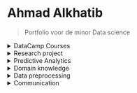 # Ahmad Alkhatib

> Portfolio voor de minor Data science
<details><summary>DataCamp Courses</summary>
<p>
<br />
• Ik heb 93.75% van de DataCamp Courses afgemaakt.<br />
 
![image](https://user-images.githubusercontent.com/71191328/214381802-5e15438b-ce79-4e30-966f-b117a879b4b1.png)<br />
 
![image](https://user-images.githubusercontent.com/71191328/214381693-04ba09f5-dbf3-4ca5-92c5-8087c9534d1d.png)<br />
 
</p>
</details>

<details><summary>Research project</summary>
<p>

## Task definition
<br />
Het doel van dit project, uitgevoerd voor Cofano Software Solutions, is om de processen bij containerterminals te optimaliseren door het verkorten van de tijd dat schepen aan de kade liggen voor het in- en uitladen van containers. Dit moet geautomatiseerd worden en het onderzoek zal zich richten op het vinden van een optimale aanpak om deze uitdaging aan te pakken. Dit is belangrijk voor de efficiëntie van containeroverslag in de haven en voor het verminderen van kosten.<br />
<br />
In het begin van het project hebben mijn groepsleden en ik een hoofdvraag en deelvragen opgesteld, die de richtlijn vormen voor ons onderzoek. De hoofdvraag luidt: <br />
• Hoe kan ervoor gezorgd worden dat containers op de kade op een efficiënte manier opgestapeld kunnen worden, zodat de afnemer van de containers hier makkelijk bij kan.<br /> 
<br /> 
Dit zijn de geformuleerde deelvragen:
 <br />
•	Hoe ziet de lay-out van de desbetreffende kade eruit? <br />
•	Welke reinforcement learning modellen en methodes zijn relevant om dit optimalisatieprobleem aan te pakken? <br />
<br />
Tijdens het project heb ik ook individuele taken uitgevoerd. Een van de taken die ik in het begin van het project heb uitgevoerd is het literatuuronderzoek naar reinforcement learning. Ik heb onderzoek gedaan naar wat reinforcement learning is en hoe wij het kunnen toepassen binnen ons project. De resultaten van dit onderzoek zijn uiteindelijk in ons onderzoek verwerkt. Uiteindelijk heb ik een alternatieve implementatie van reinforcement learning gecodeerd.
 Dit is terug te lezen via de onderstaande link: 

 [Containers](https://github.com/AhmadJ98/ahmad.alkhatib/blob/main/Containers.pdf)
<br />
Extra uitleg over de geïmplementeerde reinforcement learning model is te vinden onder Predictive Analytics subject.
 
<br />
 
## Evaluation:
<br />
Uiteindelijk is gefocust op een Reinforcement learning model als oplossing voor ons probleem. Hoewel we ook een lineair programmeer model hebben geprobeerd, heb ik mij hier niet verder mee bezig gehouden omdat ik geen expertise heb in het lineair programmeren. Maar dankzij deze experimenten heb ik een dieper begrip verkregen van hoe Reinforcement learning werkt en hoe we het konden toepassen op ons specifieke geval. Dit heeft ons geholpen bij het maken van een betere keuze voor de oplossing van ons probleem.
<br />

###### Wat ging er goed tijdens het project? <br />

De wekelijkse gespreken waren erg informatief, de docenten gaven veel informatie die hulpvol waren tijdens het opstarten van het project. Ook tijdens het project was het hulpvol om feedback te krijgen, zodat we weten of we in de goede richting waren of er verbeteringen waren. Hulp vragen en hier op antwoord krijgen ging erg goed tijdens de samenwerking van de groep. Als ik vragen had voelde ik alsof ik ook hulp kan vragen bij mijn groepsgenoten, er werd snel gereageerd met antwoord op mijn vragen. <br />
<br />
###### Wat ging er fout of kon beter? <br />

Het was een choatische start van het project binnen de groep. Een aantal groepsleden hadden tentames en waren hierdoor afwezig tijdens sommige lessen. Hierdoor ging het communiceren lastiger. Ook was een groepsgenoot gestopt, dit zorgde voor veranderingen in de planning. In de toekomst moet rekening worden gehouden dat er onverwachtte veranderingen in de planning kunnen plaatsvinden. Door duidelijke communicatie binnen de groep is de aanwezigheid van de groepsleden bekend en kan hier rekening mee worden gehouden. Het communiceren in de groep bleef een verbeterpunt. Terwijl bijvoorbeeld sommige groepsleden bezig waren met een onderdeel, waren de andere niet op de hoogte hoe ver hun hiermee waren. Het communiceren en het laten weten was het proces van een onderdeel en de resultaten zijn een verbeterpunt.
 
<br />

 


## Conclusions: 
 <br />
In dit project is gekeken naar manieren om containers op een efficiënte manier op te stapelen op een kade, zodat de afnemer van de containers hier gemakkelijk bij kan. Door het probleemdomein in kaart te brengen, bleek dat de huidige containerplaatsing op een kade handmatig verloopt, dit kost tijd en geld. Door gebruik te maken van Reinforcement Learning (RL) en twee verschillende agents (PPO en A2C) die interacties voerden met een environment, bleek dat de PPO-agent de beste keuze is. Door de PPO-agent te trainen met optimale waarden en hyperparameters, is er een efficiënte containerplaatsing ontstaan, waarbij rekening wordt gehouden met de bestemming van aangrenzende containers. Dit is een grote doorbraak voor de logistieke sector en een goed voorbeeld van hoe technologie/AI de internationale handel bevordert.
<br />
Als vervolgonderzoek zal de focus liggen op het uitbreiden van de environment en rewardfunctie, dit is gebaseerd op de door ons verkregen resultaten. Het vervolgonderzoek is ook terug te vinden in het paper onder het hoofdstuk 'Conclusie'. Een voorbeeld van het vervolgonderzoek kan zijn: Uitbreiding van de gesimuleerde container environment in de hoogte verder onderzoeken.       (Van 3x3x1 naar bijvoorbeeld 3x3x3). Het vervolgonderzoek heeft als doel om de resulaten en oplossingen specifieker en concreter te maken, zodat het beter aansluit bij de werkelijkheid. 
<br />

## Planning:

<br />
Als groep hebben we afgesproken om een planning te maken en te werken met Scrum methodologie. Hierbij maakten we gebruik van een tool genaamd Trello waar we alle taken bijhouden, de verantwoordelijken aangeven en de deadlines noteren. We hebben alles ook kunnen indelen in afgeronde taken en werk in uitvoering.<br />
<br />
 
Hieronder zijn mijn uitgevoerde scrumtickets van het project containers te zien: <br />
 
![image](https://user-images.githubusercontent.com/71191328/216038022-38edb762-8756-4c1b-ab91-f34936838c2f.png)
![image](https://user-images.githubusercontent.com/71191328/216038401-2ed5201d-67e4-4770-9781-fc9c37ae51c1.png)
![image](https://user-images.githubusercontent.com/71191328/216038542-2650c391-42b8-4352-a448-dbe0370fb05d.png)

<br />
 
Verder hebben we ons gehouden aan de volgende planning:<br />
 <br />
 • Elke maandag om 11:00 bespreken we met docent Karin de Smidt. <br />
 • Op vrijdag om 10:00 in Delft hebben we begeleidingsgesprekken met docenten Tony Andrioli en Jeroen Vuurens waar we al onze vragen kunnen stellen die we niet konden beantwoorden tijdens de week. <br />
 • Als groep hebben we afgesproken om op wisselende dagen via Teams te communiceren, aangezien we andere verplichtingen hadden. <br />
 
 
</p>
</details>

<details><summary>Predictive Analytics</summary>
<p>
<br />
 
## Selecting a Model: <br />
Q-Learning is een geschikt model voor dit onderzoek omdat het een soort van "reinforcement learning" (RL) is, wat betekent dat het algoritme leert door het nemen van acties en het ontvangen van beloningen. In dit specifieke geval is het doel om de optimale route te vinden tussen twee locaties in een doolhof, dus het algoritme moet leren welke acties (overgangen naar naburige locaties) leiden tot de grootste beloning (snelste route naar de eindlocatie). Q-Learning is een geschikte methode voor dit soort problemen omdat het een "tabular" algoritme is, wat betekent dat het de Q-waarden bijhoudt voor elke staat-actie-combinatie en deze gebruikt om de volgende actie te kiezen. Het is ook een geschikte methode omdat het geen voorafgaande kennis vereist over de omgeving waarin het algoritme zich bevindt (in dit geval het doolhof), het algoritme kan dus leren door middel van exploratie.<br />
 
## Configuring a Mode: <br />
Er worden enkele parameters gedefinieerd voor het algoritme, zoals de "discount factor" (gamma) en de "learning rate" (alpha).<br />
 
## Training a model: <br />
Het Q-Learning algoritme wordt getraind door middel van een proces waarbij een willekeurige staat wordt geselecteerd en een willekeurige actie wordt genomen (in dit geval een overgang naar een naburige locatie in het terminal), waarna de Q-waarde voor die staat-actie-combinatie wordt bijgewerkt. Dit wordt herhaald voor een bepaald aantal iteraties (1000 in dit geval).
<br />
## Evaluating a model: <br />
 
De Q-waarden worden gebruikt om de optimale route te bepalen van de startlocatie naar de eindlocatie door steeds naar de staat te gaan met de hoogste Q-waarde.
<br />

## Visualizing the outcome of a model (explanatory): <br />
Er wordt geen expliciete visualisatie gegeven, maar de optimale route wordt weergegeven als een lijst met locaties.<br />
<br />
Hieronder is een PDF bestaand van de code.<br />
[Containers](https://github.com/AhmadJ98/ahmad.alkhatib/blob/main/Containers.pdf)<br /> 
</p>
</details>

<details><summary>Domain knowledge</summary>
<p>

## Introduction of the subject field

### Data science cursus:
<br />
Data Science is een multidisciplinair veld dat zich richt op het verkrijgen van inzicht en kennis uit gegevens. Het omvat verschillende stappen zoals het verzamelen, opschonen, analyseren en visualiseren van gegevens. Met behulp van methoden uit de statistiek, wiskunde, informatica en machine learning, ontdekken data wetenschappers patronen in de gegevens en maken zij voorspellingen.
Data Science wordt vaak toegepast in verschillende industrieën, zoals financiën, gezondheidszorg, marketing en retail om beslissingen te nemen gebaseerd op data. In de financiële sector wordt bijvoorbeeld gebruik gemaakt van data science om fraude te detecteren en risico's te bepalen. In de gezondheidszorg wordt data science ingezet om patiëntendossiers te analyseren en zo behandelingsopties te bepalen. In marketing en retail worden klantprofielen opgebouwd en voorspellingen gedaan over klantgedrag.<br />
<br />
Data Science is een snel groeiend veld en wordt vaak beschouwd als een van de belangrijkste vaardigheden voor de toekomst van werk. Er zijn steeds meer organisaties die grote hoeveelheden gegevens verzamelen, zoals sociale media, sensoren en internet-verbonden apparaten. Deze gegevens moeten worden geanalyseerd en geïnterpreteerd om waardevolle inzichten te verkrijgen.<br />
 <br />
Een data scientist is vaak verantwoordelijk voor het bedenken van de juiste vragen, het verzamelen en opschonen van gegevens, het bouwen van modellen en het communiceren van resultaten. Het vereist vaak een combinatie van vaardigheden in statistiek, programmeren, communicatie en domain-kennis. Veel data wetenschappers hebben een achtergrond in wiskunde, informatica of statistiek, maar er zijn ook steeds meer professionals die een overstap maken naar data science vanuit andere achtergronden zoals economie, natuurkunde, of zelfs filosofie.<br />
<br />
In samenvatting, Data Science is een veld dat zich richt op het verkrijgen van inzicht en kennis uit gegevens door middel van het verzamelen, opschonen, analyseren en visualiseren van gegevens met behulp van methoden uit de statistiek, wiskunde, informatica en machine learning. Het wordt veelvuldig toegepast in verschillende industrieën, zoals financiën, gezondheidszorg, marketing en retail, om beslissingen te nemen gebaseerd op data. Het is een snel groeiend veld en wordt vaak beschouwd als een van de belangrijkste vaardigheden voor de toekomst van het werk. Data wetenschappers hebben vaak een achtergrond in wiskunde, informatica of statistiek, maar er zijn ook steeds meer professionals die een overstap maken naar data science vanuit andere achtergronden, zoals economie of natuurkunde.
<br />
 <br />
 
### Het project:
<br />
In de logistieke wereld is de scheepvaart een cruciale sector. Goederen worden eerst in containers geladen en vervolgens naar een terminal vervoerd, waar ze op een containerschip gezet worden. Voordat de containers op het schip geplaatst worden, staan ze eerst op de container yard van de terminal. Hier worden de containers die meegaan met het schip, met behulp van een reachstacker op het schip gezet.

Het doel is om de containers zo efficiënt mogelijk te plaatsen en op te stapelen, zodat er zo min mogelijk stappen nodig zijn om de containers op elk schip te laden. Dit bespaart tijd en geld, en vermindert vertragingen. Cofano wil onderzoeken welke methode(s) geschikt zijn om het container stacking probleem op te lossen en het container stacken te automatiseren. Eén van de oplossingsrichtingen is om het probleem als een optimalisatieprobleem te formuleren, bestaande uit decision variables, objective function en constraints, en vervolgens een heuristiek toe te passen. Het is interessant om meerdere heuristieken toe te passen en deze met elkaar te vergelijken op basis van hun resultaten.
 
<br />

## Literature research:
Ik heb tijdens het project gezocht naar literatuur om begrip te krijgen over hoe machine learning-modellen werken en om oplossingen te vinden die voorspellende modellen opleveren.<br />
<br />
https://www.ibm.com/topics/machine-learning<br />
https://en.wikipedia.org/wiki/Machine_learning<br />
https://www.sap.com/insights/what-is-machine-learning.html<br />
https://www.geeksforgeeks.org/what-is-reinforcement-learning/<br />
https://en.wikipedia.org/wiki/Reinforcement_learning<br />
https://www.ifaamas.org/Proceedings/aamas2019/pdfs/p2250.pdf<br />
https://www.geeksforgeeks.org/ml-reinforcement-learning-algorithm-python-implementation-using-q-learning/?ref=rp<br />


## Explanation of Terminology, jargon and definitions:<br />
 
Data science is een interdisciplinaire veld dat zich richt op het verzamelen, analyseren en interpreteren van grote hoeveelheden gegevens (big data) met behulp van methoden uit de statistiek, wiskunde, informatica en andere gerelateerde velden. Hieronder worden enkele belangrijke termen, jargon en definities behandeld die vaak worden gebruikt in de context van data science.<br />


• Big data: Dit verwijst naar zeer grote hoeveelheden gegevens die te groot zijn om te worden verwerkt of opgeslagen door traditionele databases of software.<br />


• Machine learning: Dit is een subveld van kunstmatige intelligentie waarbij computerprogramma's in staat zijn om van gegevens te leren zonder expliciet geprogrammeerd te worden.<br />


• Data mining: Dit is het proces van het ontdekken van patronen en kennis in grote hoeveelheden gegevens.<br />


• Data warehousing: Dit is het proces van het opslaan van grote hoeveelheden gegevens in een centrale database voor analyse en rapportage.<br />


• Data visualization: Dit is het proces van het weergeven van gegevens in een visueel aantrekkelijke manier, zoals grafieken of kaarten.<br />


• Data cleansing: Dit is het proces van het verwijderen of corrigeren van fouten of inconsistenties in de gegevens.<br />


• Data modeling: Dit is het proces van het creëren van een logisch en fysiek model van de gegevens voor gebruik in een database of andere gegevensopslag.<br />


• Natural Language Processing (NLP): Dit is een subveld van kunstmatige intelligentie dat zich richt op het verwerken van menselijke taal door computers.<br />


• Predictive modeling: Dit is het proces van het maken van voorspellingen over toekomstige gebeurtenissen op basis van historische gegevens.<br />


• Data governance: Dit is het proces van het beheren van gegevens op een manier die voldoet aan de eisen van de organisatie en de wetgeving.<br />

• Machine learning is een belangrijk onderdeel van data science en wordt vaak gebruikt voor het analyseren van grote hoeveelheden gegevens. Het is een proces waarbij computers in staat zijn om van gegevens te leren zonder expliciet geprogrammeerd te worden. Dit kan worden gedaan door het gebruik van algoritmen die in staat zijn om patronen en relaties in de gegevens te ontdekken. Er zijn verschillende soorten machine learning, waaronder supervised learning, unsupervised learning en reinforcement learning.<br />

• Supervised learning is waarbij de computers leert met behulp van gegevens met bekende output (gelabeled data) zoals bijvoorbeeld bij het klassificeren van beelden.
• Unsupervised learning is waarbij de computer geen gekende output heeft en zelf patronen probeert te ontdekken zoals bijvoorbeeld bij het ontdekken van clusters in gegevens. <br />

• Reinforcement learning is een vorm van machine learning waarbij de computer leert door feedback te krijgen op zijn acties. Machine learning-modellen worden vaak gebruikt in toepassingen zoals voorspellingen, automatisch classificeren, beeldherkenning en natuurlijke taalverwerking.<br />


• Overfitting: Dit gebeurt wanneer een model te complex is en zich te nauwkeurig aanpast aan de training gegevens, waardoor het slecht presteert op onbekende gegevens (test gegevens). Het model leert de ruis (noise) in de training gegevens, in plaats van de echte relaties tussen de features en de output. Dit leidt tot een hoge nauwkeurigheid op de training gegevens en een slechte prestatie op de testgegevens.<br />


• Underfitting: Dit gebeurt wanneer een model te simpel is en niet in staat is om de complexiteit van de gegevens te captureren. Dit leidt tot een slechte prestatie zowel op de training gegevens als op de testgegevens.<br />

 
</p>
</details>
<details><summary> Data preprocessing</summary>
<p>


In dit onderdeel heb ik mijn kennis van data preprocessing toegepast door een notebook te maken waarin ik gegevens heb geanalyseerd. Om zo inzicht te krijgen in overeenkomsten en verschillen van verhuurprijs van woningen in het weekend en doordeweeks uit twee datasets. Om zo trends en patronen te ontdekken door middel van visualisaties. De gegevens die ik heb gebruikt waren afkomstig van een dataset op Kaggle. In deze dataset zijn er een aantal variabalen, zoals room_types, room_shared, person_capacity etc.
</p>

In deze code laad ik twee datasets met gegevens over Airbnb prijzen in Amsterdam op weekdagen en in het weekend. Het gaat vervolgens door het proces van Data Exploration, Data Cleansing, Data Preparation en Data Explanation. Ten slotte produceer ik enkele exploratieve visualisaties om de gegevens te begrijpen en patronen te identificeren.
</p>
[Notebook Airbnb prijzen](https://github.com/AhmadJ98/ahmad.alkhatib/blob/main/AIRBNB.ipynb)


</p>
</details>
 
<details><summary> Communication</summary>
<p>
 
## Presentations:
[Externe presentatie week 14 groep 4](https://github.com/AhmadJ98/ahmad.alkhatib/blob/main/Externe%20presentatie%20week%2014%20groep%204.pptx)<br />
[Interne presentatie week 10 groep 4](https://github.com/AhmadJ98/ahmad.alkhatib/blob/main/Interne%20presentatie%20week%2010%20groep%204.pptx)<br />
[Eindpresentatie](https://github.com/AhmadJ98/ahmad.alkhatib/blob/main/Container%20eindpresentatie.pptx)<br />

## Writing paper:
<br />
• Voor het eerste project (Food Boost) heb ik de onderstaande documenten geschreven voor onze research paper:<br />
 
[IJzer](https://github.com/AhmadJ98/ahmad.alkhatib/blob/main/IJzer.docx)<br />
[VitamineB12](https://github.com/AhmadJ98/ahmad.alkhatib/blob/main/Vitamine%20B12.docx)<br />
 
• Voor het tweede project (Container) heb ik de discussie onderdeel geschreven.
 </p>
</details>

